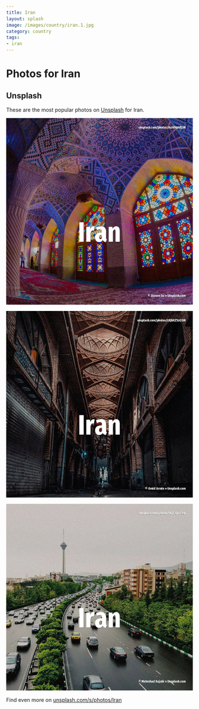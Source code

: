 ```yaml
---
title: Iran
layout: splash
image: /images/country/iran.1.jpg
category: country
tags:
- iran
---
```

# Photos for Iran

## Unsplash

These are the most popular photos on [Unsplash](https://unsplash.com) for Iran.

![Iran](/images/country/iran.1.jpg)

![Iran](/images/country/iran.2.jpg)

![Iran](/images/country/iran.3.jpg)

Find even more on [unsplash.com/s/photos/Iran](https://unsplash.com/s/photos/Iran)